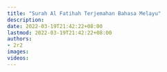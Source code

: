 ```yaml
---
title: "Surah Al Fatihah Terjemahan Bahasa Melayu"
description: 
date: 2022-03-19T21:42:22+08:00
lastmod: 2022-03-19T21:42:22+08:00
authors:
- 2r2
images:
videos:
---
```


